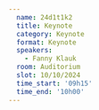 ```yaml
---
  name: 24d1t1k2
  title: Keynote
  category: Keynote
  format: Keynote
  speakers: 
    - Fanny Klauk
  room: Auditorium
  slot: 10/10/2024
  time_start: '09h15'
  time_end: '10h00'
---
```

